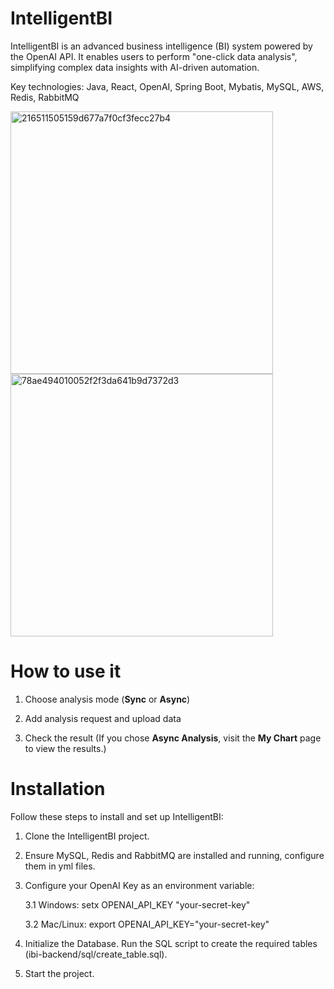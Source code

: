 # IntelligentBI

IntelligentBI is an advanced business intelligence (BI) system powered by the OpenAI API. It enables users to perform "one-click data analysis", simplifying complex data insights with AI-driven automation.

Key technologies: Java, React, OpenAI, Spring Boot, Mybatis, MySQL, AWS, Redis, RabbitMQ

<img width="420" alt="216511505159d677a7f0cf3fecc27b4" src="https://github.com/user-attachments/assets/a18c877d-7b07-4bb2-bb68-eee1cf36702b" />

<img width="420" alt="78ae494010052f2f3da641b9d7372d3" src="https://github.com/user-attachments/assets/2eca0f98-1407-44f4-be49-9b20bdc6da71" />

# How to use it
1. Choose analysis mode (**Sync** or **Async**)

2. Add analysis request and upload data

3. Check the result (If you chose **Async Analysis**, visit the **My Chart** page to view the results.)


# Installation
Follow these steps to install and set up IntelligentBI:

1. Clone the IntelligentBI project.

2. Ensure MySQL, Redis and RabbitMQ are installed and running, configure them in yml files.

3. Configure your OpenAI Key as an environment variable:

    3.1 Windows: setx OPENAI_API_KEY "your-secret-key"

    3.2 Mac/Linux: export OPENAI_API_KEY="your-secret-key"

4. Initialize the Database. Run the SQL script to create the required tables (ibi-backend/sql/create_table.sql).

5. Start the project.
